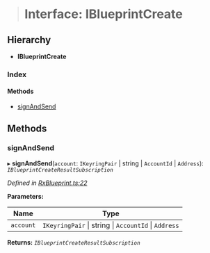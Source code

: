 > # Interface: IBlueprintCreate

## Hierarchy

* **IBlueprintCreate**

### Index

#### Methods

* [signAndSend](_rxblueprint_.iblueprintcreate.md#signandsend)

## Methods

###  signAndSend

▸ **signAndSend**(`account`: `IKeyringPair` | string | `AccountId` | `Address`): *`IBlueprintCreateResultSubscription`*

*Defined in [RxBlueprint.ts:22](https://github.com/polkadot-js/api/blob/9abbaab/packages/api-contract/src/RxBlueprint.ts#L22)*

**Parameters:**

Name | Type |
------ | ------ |
`account` | `IKeyringPair` \| string \| `AccountId` \| `Address` |

**Returns:** *`IBlueprintCreateResultSubscription`*